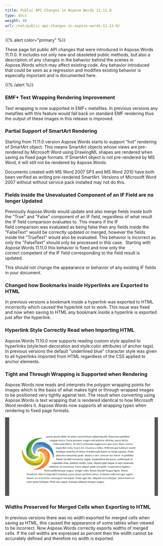 ```yaml
---
title: Public API Changes in Aspose.Words 11.11.0
type: docs
weight: 40
url: /net/public-api-changes-in-aspose-words-11-11-0/
---
```


{{% alert color="primary" %}} 

These page list public API changes that were introduced in Aspose.Words 11.11.0. It includes not only new and obsoleted public methods, but also a description of any changes in the behavior behind the scenes in Aspose.Words which may affect existing code. Any behavior introduced that could be seen as a regression and modifies existing behavior is especially important and is documented here.

{{% /alert %}} 

### **EMF+ Text Wrapping Rendering Improvement**

Text wrapping is now supported in EMF+ metafiles. In previous versions any metafiles with this feature would fall back on standard EMF rendering thus the output of these images in this release is improved.

### **Partial Support of SmartArt Rendering**

Starting from 11.11.0 version Aspose.Words starts to support “hot” rendering of SmartArt object. This means SmartArt objects whose views are pre-rendered by Microsoft Word using DrawingML shapes are rendered when saving as fixed page formats. If SmartArt object is not pre-rendered by MS Word, it will still not be rendered by Aspose.Words.

Documents created with MS Word 2007 SP3 and MS Word 2010 have both been verified as writing pre-rendered SmartArt. Versions of Microsoft Word 2007 without without service pack installed may not do this.

### **Fields inside the Unevaluated Component of an IF Field are no longer Updated**

Previously Aspose.Words would update and also merge fields inside both the "True" and "False" component of an IF field, regardless of what result the IF field comparison evaluates to. This means if the IF field comparison was evaluated as being false then any fields inside the "FalseText" would be correctly updated or merged, however the fields inside the "TrueText" would also be evaluated. This behavior is incorrect as only the "FalseText" should only be processed in this case.  Starting with Aspose.Words 11.11.0 this behavior is fixed and now only the correct competent of the IF field corresponding to the field result is updated. 

This should not change the appearance or behavior of any existing IF fields in your document.

### **Changed how Bookmarks inside Hyperlinks are Exported to HTML**

In previous versions a bookmark inside a hyperlink was exported to HTML incorrectly which caused the hyperlink not to work. This issue was fixed and now when saving to HTML any bookmark inside a hyperlink is exported just after the hyperlink.

### **Hyperlink Style Correctly Read when Importing HTML**

Aspose.Words 11.10.0 now supports reading custom style applied to hyperlinks (style:text-decoration and style:color attributes of anchor tags). In previous versions the default "underlined blue" character style was given to all hyperlinks imported from HTML regardless of the CSS applied to anchor elements.

### **Tight and Through Wrapping is Supported when Rendering**

Aspose.Words now reads and interprets the polygon wrapping points for images which is the basis of what makes tight or through wrapped images to be positioned very tightly against text. The result when converting using Aspose.Words is text wrapping that is rendered identical to how Microsoft Word renders it. Aspose.Words now supports all wrapping types when rendering to fixed page formats.

![todo:image_alt_text](public-api-changes-in-aspose-words-11-11-0_1.jpg)

### **Widths Preserved for Merged Cells when Exporting to HTML**

In previous versions there was no width exported for merged cells when saving as HTML, this caused the appearance of some tables when viewed to be incorrect. Now Aspose.Words correctly exports widths of merged cells. If the cell widths are expressed as percent then the width cannot be accurately defined and therefore no width is exported.
